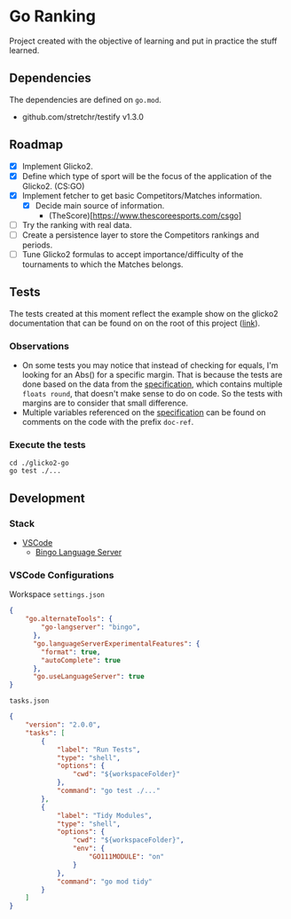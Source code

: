 # Go Ranking
Project created with the objective of learning and put in practice the stuff
learned.

## Dependencies
The dependencies are defined on `go.mod`.
- github.com/stretchr/testify v1.3.0

## Roadmap
- [X] Implement Glicko2.
- [X] Define which type of sport will be the focus of the application of the
  Glicko2. (CS:GO)
- [X] Implement fetcher to get basic Competitors/Matches information.
    - [X] Decide main source of information.
        - (TheScore)[https://www.thescoreesports.com/csgo]
- [ ] Try the ranking with real data.
- [ ] Create a persistence layer to store the Competitors rankings and periods.
- [ ] Tune Glicko2 formulas to accept importance/difficulty of the tournaments 
  to which the Matches belongs.

## Tests
The tests created at this moment reflect the example show on the glicko2 
documentation that can be found on on the root of 
this project ([link](./glicko2.pdf)).

### Observations
- On some tests you may notice that instead of checking for equals, I'm looking
  for an Abs() for a specific margin. That is because the tests are done based
  on the data from the [specification](./glicko2.pdf), which contains multiple
  `floats round`, that doesn't make sense to do on code. So the tests with 
  margins are to consider that small difference.
- Multiple variables referenced on the [specification](./glicko2.pdf) can be
  found on comments on the code with the prefix `doc-ref`.

### Execute the tests
```
cd ./glicko2-go
go test ./...
```

## Development
### Stack
- [VSCode](https://code.visualstudio.com/)
    - [Bingo Language Server](https://github.com/saibing/bingo)
  
### VSCode Configurations
Workspace `settings.json`
```json
{
    "go.alternateTools": {
        "go-langserver": "bingo",
      },
      "go.languageServerExperimentalFeatures": {
        "format": true,
        "autoComplete": true
      },
      "go.useLanguageServer": true
}
```

`tasks.json`
```json
{
    "version": "2.0.0",
    "tasks": [
        {
            "label": "Run Tests",
            "type": "shell",
            "options": {
                "cwd": "${workspaceFolder}"
            },
            "command": "go test ./..."
        },
        {
            "label": "Tidy Modules",
            "type": "shell",
            "options": {
                "cwd": "${workspaceFolder}",
                "env": {
                    "GO111MODULE": "on"
                }
            },
            "command": "go mod tidy"
        }
    ]
}
```